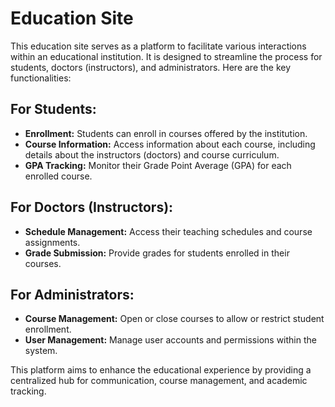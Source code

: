 

# Education Site

This education site serves as a platform to facilitate various interactions within an educational institution. It is designed to streamline the process for students, doctors (instructors), and administrators. Here are the key functionalities:

## For Students:

- **Enrollment:** Students can enroll in courses offered by the institution.
- **Course Information:** Access information about each course, including details about the instructors (doctors) and course curriculum.
- **GPA Tracking:** Monitor their Grade Point Average (GPA) for each enrolled course.

## For Doctors (Instructors):

- **Schedule Management:** Access their teaching schedules and course assignments.
- **Grade Submission:** Provide grades for students enrolled in their courses.

## For Administrators:

- **Course Management:** Open or close courses to allow or restrict student enrollment.
- **User Management:** Manage user accounts and permissions within the system.

This platform aims to enhance the educational experience by providing a centralized hub for communication, course management, and academic tracking.


